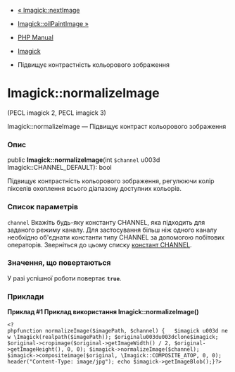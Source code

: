 - [« Imagick::nextImage](imagick.nextimage.md)
- [Imagick::oilPaintImage »](imagick.oilpaintimage.md)

- [PHP Manual](index.md)
- [Imagick](class.imagick.md)
- Підвищує контрастність кольорового зображення

# Imagick::normalizeImage

(PECL imagick 2, PECL imagick 3)

Imagick::normalizeImage — Підвищує контраст кольорового зображення

### Опис

public **Imagick::normalizeImage**(int `$channel` u003d
Imagick::CHANNEL_DEFAULT): bool

Підвищує контрастність кольорового зображення, регулюючи колір пікселів
охоплення всього діапазону доступних кольорів.

### Список параметрів

`channel`
Вкажіть будь-яку константу CHANNEL, яка підходить для заданого режиму
каналу. Для застосування більш ніж одного каналу необхідно об'єднати
константи типу CHANNEL за допомогою побітових операторів. Зверніться до
цьому списку [констант
CHANNEL](imagick.constants.md#imagick.constants.channel).

### Значення, що повертаються

У разі успішної роботи повертає **`true`**.

### Приклади

**Приклад #1 Приклад використання **Imagick::normalizeImage()****

` <?phpfunction normalizeImage($imagePath, $channel) {   $imagick u003d new \Imagick(realpath($imagePath)); $originalu003du003dclone$imagick; $original->cropimage($original->getImageWidth() / 2, $original->getImageHeight(), 0, 0); $imagick->normalizeImage($channel); $imagick->compositeimage($original, \Imagick::COMPOSITE_ATOP, 0, 0); header("Content-Type: image/jpg"); echo $imagick->getImageBlob();}?> `

